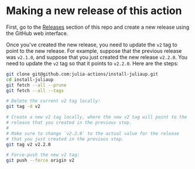 # Making a new release of this action

First, go to the [Releases](https://github.com/julia-actions/install-juliaup/releases) section of this repo and create a new release using the GitHub web interface.

Once you've created the new release, you need to update the `v2` tag to point to the new release. For example, suppose that the previous release was `v2.1.0`, and suppose that you just created the new release `v2.2.0`. You need to update the `v2` tag so that it points to `v2.2.0`. Here are the steps:

```bash
git clone git@github.com:julia-actions/install-juliaup.git
cd install-juliaup
git fetch --all --prune
git fetch --all --tags

# Delete the current v2 tag locally:
git tag -d v2

# Create a new v2 tag locally, where the new v2 tag will point to the
# release that you created in the previous step.
#
# Make sure to change `v2.2.0` to the actual value for the release
# that you just created in the previous step.
git tag v2 v2.2.0

# Force-push the new v2 tag:
git push --force origin v2
```
